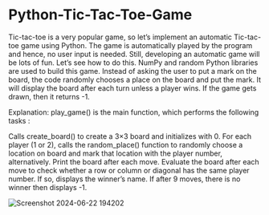 # Python-Tic-Tac-Toe-Game
Tic-tac-toe is a very popular game, so let’s implement an automatic Tic-tac-toe game using Python. The game is automatically played by the program and hence, no user input is needed. Still, developing an automatic game will be lots of fun. Let’s see how to do this. NumPy and random Python libraries are used to build this game. Instead of asking the user to put a mark on the board, the code randomly chooses a place on the board and put the mark. It will display the board after each turn unless a player wins. If the game gets drawn, then it returns -1. 

Explanation: play_game() is the main function, which performs the following tasks :

Calls create_board() to create a 3×3 board and initializes with 0.
For each player (1 or 2), calls the random_place() function to randomly choose a location on board and mark that location with the player number, alternatively.
Print the board after each move.
Evaluate the board after each move to check whether a row or column or diagonal has the same player number. If so, displays the winner’s name. If after 9 moves, there is no winner then displays -1.

![Screenshot 2024-06-22 194202](https://github.com/uttambodara/Python-Tic-Tac-Toe-Game/assets/129719033/329313d0-95d1-4ac5-b474-e43308674526)
